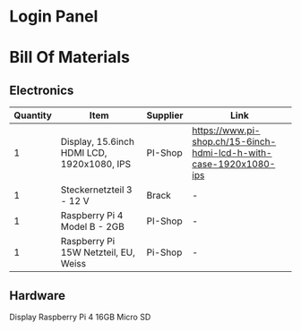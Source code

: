 # Login Panel

# Bill Of Materials

## Electronics
| Quantity | Item | Supplier | Link |
|-|-|-|-|
| 1 |Display, 15.6inch HDMI LCD, 1920x1080, IPS | PI-Shop | https://www.pi-shop.ch/15-6inch-hdmi-lcd-h-with-case-1920x1080-ips|
|1 |Steckernetzteil 3 - 12 V|Brack|-|
|1|Raspberry Pi 4 Model B - 2GB| PI-Shop|-|
|1|Raspberry Pi 15W Netzteil, EU, Weiss|Pi-Shop|-|

## Hardware

Display
Raspberry Pi 4
16GB Micro SD
